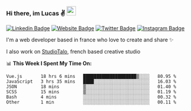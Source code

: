 ### Hi there, im Lucas ✌️ <img src="https://media.giphy.com/media/hvRJCLFzcasrR4ia7z/giphy.gif" width="25px">
[![Linkedin Badge](https://img.shields.io/badge/-LinkedIn-0e76a8?style=flat-square&logo=Linkedin&logoColor=white)](https://www.linkedin.com/in/lucasbellier/)
[![Website Badge](https://img.shields.io/badge/Website-3b5998?style=flat-square&logo=google-chrome&logoColor=white)](https://lucasblr.fr)
[![Twitter Badge](https://img.shields.io/badge/-Twitter-00acee?style=flat-square&logo=Twitter&logoColor=white)](https://twitter.com/ImJustLucas_)
[![Instagram Badge](https://img.shields.io/badge/-Instagram-e4405f?style=flat-square&logo=Instagram&logoColor=white)](https://instagram.com/luuucas.blr/)

I'm a web developer based in france who love to create and share ✨

I also work on [StudioTalo](https://talodev.fr), french based creative studio

📊 **This Week I Spent My Time On:**
<!--START_SECTION:waka-->

```text
Vue.js       18 hrs 6 mins   ████████████████████▒░░░░   80.95 %
JavaScript   3 hrs 35 mins   ████░░░░░░░░░░░░░░░░░░░░░   16.03 %
JSON         18 mins         ▒░░░░░░░░░░░░░░░░░░░░░░░░   01.40 %
SCSS         15 mins         ▒░░░░░░░░░░░░░░░░░░░░░░░░   01.19 %
Bash         4 mins          ░░░░░░░░░░░░░░░░░░░░░░░░░   00.32 %
Other        1 min           ░░░░░░░░░░░░░░░░░░░░░░░░░   00.11 %
```

<!--END_SECTION:waka-->
